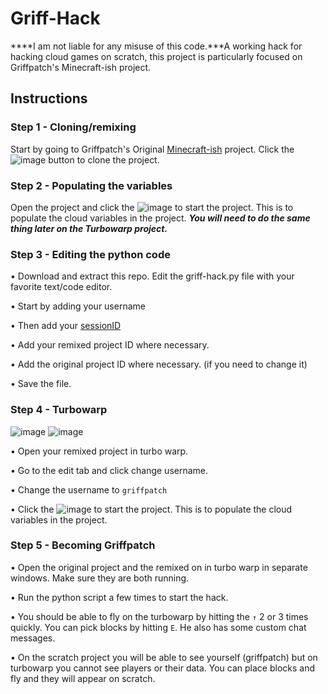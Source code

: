 # Griff-Hack
****I am not liable for any misuse of this code.***A working hack for hacking cloud games on scratch, this project is particularly focused on Griffpatch's Minecraft-ish project.

## Instructions
### Step 1 - Cloning/remixing
Start by going to Griffpatch's Original [Minecraft-ish](https://scratch.mit.edu/projects/843162693) project. Click the ![image](https://github.com/Log4Jake/GriffHack/assets/62357760/7bce9d28-bc96-4d5a-b3c3-1f03c32a49d7) button to clone the project.
### Step 2 - Populating the variables
Open the project and click the ![image](https://github.com/Log4Jake/GriffHack/assets/62357760/d81a2ced-7a68-4528-8723-50605a2acd71) to start the project. This is to populate the cloud variables in the project. ***You will need to do the same thing later on the Turbowarp project.***
### Step 3 - Editing the python code
• Download and extract this repo. Edit the griff-hack.py file with your favorite text/code editor.

• Start by adding your username

• Then add your [sessionID](https://github.com/TimMcCool/scratchattach/wiki/Get-your-session-id)

• Add your remixed project ID where necessary.

• Add the original project ID where necessary. (if you need to change it)

• Save the file.

### Step 4 - Turbowarp
![image](https://github.com/Log4Jake/GriffHack/assets/62357760/d750058a-d9fd-4755-b1c3-172c04ee0380) ![image](https://github.com/Log4Jake/GriffHack/assets/62357760/d010ad94-b26a-4a35-b591-33ad9718c677)


• Open your remixed project in turbo warp.

• Go to the edit tab and click change username.

• Change the username to `griffpatch`

• Click the ![image](https://github.com/Log4Jake/GriffHack/assets/62357760/d81a2ced-7a68-4528-8723-50605a2acd71) to start the project. This is to populate the cloud variables in the project.

### Step 5 - Becoming Griffpatch

• Open the original project and the remixed on in turbo warp in separate windows. Make sure they are both running.

• Run the python script a few times to start the hack.

• You should be able to fly on the turbowarp by hitting the `↑` 2 or 3 times quickly. You can pick blocks by hitting `E`. He also has some custom chat messages.

• On the scratch project you will be able to see yourself (griffpatch) but on turbowarp you cannot see players or their data. You can place blocks and fly and they will appear on scratch.
